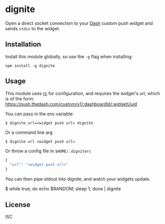 # dignite

Open a direct socket connection to your [Dash](https://www.thedash.com) custom push widget and sends `stdin` to the widget.

## Installation

Install this module globally, so use the `-g` flag when installing:

```
npm install -g dignite
```

## Usage
This module uses [rc](https://www.npmjs.com/package/rc) for configuration, and requires the widget's url, which is of the form:
https://push.thedash.com/custom/v1/:dashboardId/:widgetUuid

You can pass in the env variable:
```
$ dignite_url=<widget push url> dignite
```

Or a command line arg
```
$ dignite url <widget push url>
```

Or throw a config file in `$HOME/.digniterc`
```javascript
{
  "url": "<widget push url>"
}
```

You can then pipe stdout into dignite, and watch your widgets update.

$ while true; do echo $RANDOM; sleep 1; done | dignite

## License

ISC
